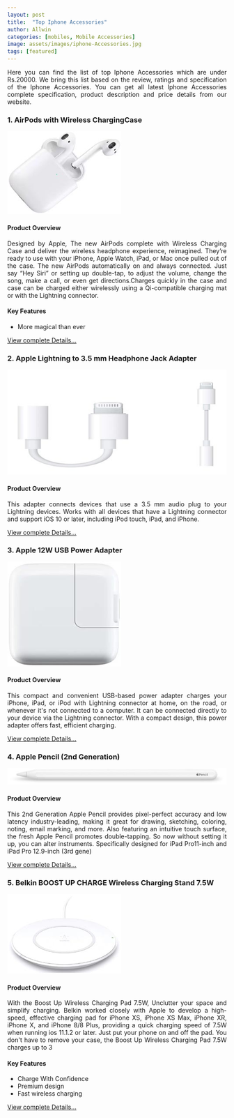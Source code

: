 ```yaml
---
layout: post
title:  "Top Iphone Accessories"
author: Allwin
categories: [mobiles, Mobile Accessories]
image: assets/images/iphone-Accessories.jpg
tags: [featured]
---
```

<p style="text-align:justify">Here you can find the list of top Iphone Accessories which are under Rs.20000. We bring this list based on the review, ratings and specification of the Iphone Accessories. You can get all latest Iphone Accessories complete specification, product description and price details from our website.</p>

### 1.  AirPods with Wireless ChargingCase
 
![ AirPods with Wireless ChargingCase](../assets/images/AirPods-with-Wireless-ChargingCase.jpg)

#### Product Overview

<p style="text-align:justify">Designed by Apple, The new AirPods complete with Wireless Charging Case and deliver the wireless headphone experience, reimagined. They’re ready to use with your iPhone, Apple Watch, iPad, or Mac once pulled out of the case. The new AirPods automatically on and always connected. Just say “Hey Siri” or setting up double-tap, to adjust the volume, change the song, make a call, or even get directions.Charges quickly in the case and case can be charged either wirelessly using a Qi-compatible charging mat or with the Lightning connector.</p>

#### Key Features

* More magical than ever

 [View complete Details...](#)

### 2. Apple Lightning to 3.5 mm Headphone Jack Adapter
 
![Apple Lightning Headphone Jack Adapter](../assets/images/Apple-Lightning-Headphone-Jack-Adapter.jpg)

#### Product Overview

<p style="text-align:justify">This adapter connects devices that use a 3.5 mm audio plug to your Lightning devices. Works with all devices that have a Lightning connector and support iOS 10 or later, including iPod touch, iPad, and iPhone.</p>


 [View complete Details...](#)

### 3. Apple 12W USB Power Adapter

![Apple 12W USB Power Adapter](../assets/images/Apple-12W-USB-Power-Adapter.jpg)
#### Product Overview
<p style="text-align:justify">This compact and convenient USB-based power adapter charges your iPhone, iPad, or iPod with Lightning connector at home, on the road, or whenever it's not connected to a computer. It can be connected directly to your device via the Lightning connector. With a compact design, this power adapter offers fast, efficient charging. </p>

[View complete Details...](#)

### 4. Apple Pencil (2nd Generation)

![Apple Pencil (2nd Generation)](../assets/images/Apple-Pencil-2nd-Generation.jpg)

#### Product Overview

<p style="text-align:justify">This 2nd Generation Apple Pencil provides pixel-perfect accuracy and low latency industry-leading, making it great for drawing, sketching, coloring, noting, email marking, and more. Also featuring an intuitive touch surface, the fresh Apple Pencil promotes double-tapping. So now without setting it up, you can alter instruments. Specifically designed for iPad Pro11-inch and iPad Pro 12.9-inch (3rd gene)</p>

[View complete Details...](#)

### 5. Belkin BOOST UP CHARGE Wireless Charging Stand 7.5W

![Belkin BOOST UP CHARGE Wireless Charging Stand 7.5W](../assets/images/Belkin-BOOST-UP-CHARGE-Wireless-Charging-Stand-7.5W.jpg)

#### Product Overview
<p style="text-align:justify">With the Boost Up Wireless Charging Pad 7.5W, Unclutter your space and simplify charging. Belkin worked closely with Apple to develop a high-speed, effective charging pad for iPhone XS, iPhone XS Max, iPhone XR, iPhone X, and iPhone 8/8 Plus, providing a quick charging speed of 7.5W when running ios 11.1.2 or later. Just put your phone on and off the pad. You don't have to remove your case, the Boost Up Wireless Charging Pad 7.5W charges up to 3</p>

#### Key Features

* Charge With Confidence
* Premium design
* Fast wireless charging


[View complete Details...](#)

